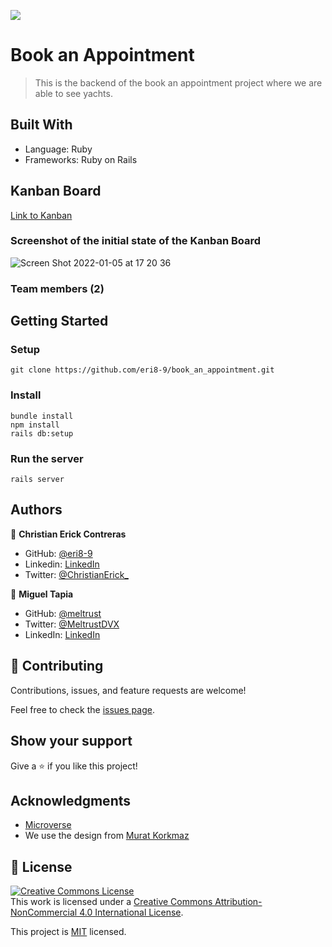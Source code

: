 ![](https://img.shields.io/badge/Microverse-blueviolet)

# Book an Appointment

> This is the backend of the book an appointment project where we are able to see yachts.


## Built With

- Language: Ruby 
- Frameworks: Ruby on Rails


## Kanban Board

[Link to Kanban](https://github.com/eri8-9/book_an_appointment/projects/2)

### Screenshot of the initial state of the Kanban Board
![Screen Shot 2022-01-05 at 17 20 36](https://user-images.githubusercontent.com/67211919/148303693-85d245d5-9833-47c3-8e26-89ca74d95b4d.png)

### Team members (2)

## Getting Started

### Setup

```
git clone https://github.com/eri8-9/book_an_appointment.git
```

### Install

```
bundle install
npm install
rails db:setup
```

### Run the server

```
rails server
```


## Authors

👤 **Christian Erick Contreras**

- GitHub: [@eri8-9](https://github.com/eri8-9)
- Linkedin: [LinkedIn](https://www.linkedin.com/in/christian-erick/)
- Twitter: [@ChristianErick_](https://twitter.com/ChristianErick_)

👤 **Miguel Tapia**

- GitHub: [@meltrust](https://github.com/Meltrust)
- Twitter: [@MeltrustDVX](https://twitter.com/meltrustDVX)
- LinkedIn: [LinkedIn](https://linkedin.com/in/Meltrust)


## 🤝 Contributing

Contributions, issues, and feature requests are welcome!

Feel free to check the [issues page](https://github.com/eri8-9/book_an_appointment/issues).

## Show your support

Give a ⭐️ if you like this project!

## Acknowledgments

- [Microverse](https://www.microverse.org/)
- We use the design from [Murat Korkmaz](https://www.behance.net/gallery/26425031/Vespa-Responsive-Redesign)

## 📝 License

<a rel="license" href="http://creativecommons.org/licenses/by-nc/4.0/"><img alt="Creative Commons License" style="border-width:0" src="https://i.creativecommons.org/l/by-nc/4.0/88x31.png" /></a><br />This work is licensed under a <a rel="license" href="http://creativecommons.org/licenses/by-nc/4.0/">Creative Commons Attribution-NonCommercial 4.0 International License</a>.

This project is [MIT](./MIT.md) licensed.
